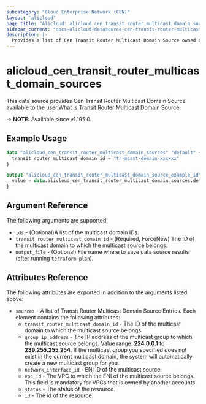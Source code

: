```yaml
---
subcategory: "Cloud Enterprise Network (CEN)"
layout: "alicloud"
page_title: "Alicloud: alicloud_cen_transit_router_multicast_domain_sources"
sidebar_current: "docs-alicloud-datasource-cen-transit-router-multicast-domain-sources"
description: |-
  Provides a list of Cen Transit Router Multicast Domain Source owned by an Alibaba Cloud account.
---
```


# alicloud_cen_transit_router_multicast_domain_sources

This data source provides Cen Transit Router Multicast Domain Source available to the user.[What is Transit Router Multicast Domain Source](https://www.alibabacloud.com/help/en/cen/developer-reference/api-cbn-2017-09-12-registertransitroutermulticastgroupsources)

-> **NOTE:** Available since v1.195.0.

## Example Usage

```terraform
data "alicloud_cen_transit_router_multicast_domain_sources" "default" {
  transit_router_multicast_domain_id = "tr-mcast-domain-xxxxxx"
}

output "alicloud_cen_transit_router_multicast_domain_source_example_id" {
  value = data.alicloud_cen_transit_router_multicast_domain_sources.default.sources.0.id
}
```

## Argument Reference

The following arguments are supported:
* `ids` - (Optional)A list of the multicast domain IDs.
* `transit_router_multicast_domain_id` - (Required, ForceNew) The ID of the multicast domain to which the multicast source belongs.
* `output_file` - (Optional) File name where to save data source results (after running `terraform plan`).


## Attributes Reference

The following attributes are exported in addition to the arguments listed above:
* `sources` - A list of Transit Router Multicast Domain Source Entries. Each element contains the following attributes:
  * `transit_router_multicast_domain_id` - The ID of the multicast domain to which the multicast source belongs.
  * `group_ip_address` - The IP address of the multicast group to which the multicast source belongs. Value range: **224.0.0.1** to **239.255.255.254**. If the multicast group you specified does not exist in the current multicast domain, the system will automatically create a new multicast group for you.
  * `network_interface_id` - ENI ID of the multicast source.
  * `vpc_id` - The VPC to which the ENI of the multicast source belongs. This field is mandatory for VPCs that is owned by another accounts.
  * `status` - The status of the resource.
  * `id` - The id of the resource.
